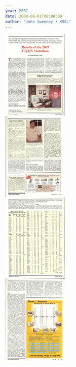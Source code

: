 ```yaml
---
year: 2007
date: 2008-06-01T00:00:00
author: "John Sweeney • K9EL"
---
```


![Page 1](./article-page1.jpg)
